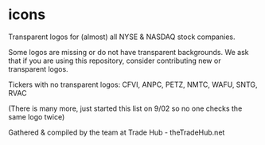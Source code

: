 # icons
Transparent logos for (almost) all NYSE & NASDAQ stock companies.

Some logos are missing or do not have transparent backgrounds. We ask that if you are using this repository, consider contributing new or transparent logos.


Tickers with no transparent logos: CFVI, ANPC, PETZ, NMTC, WAFU, SNTG, RVAC


(There is many more, just started this list on 9/02 so no one checks the same logo twice)

Gathered & compiled by the team at Trade Hub - theTradeHub.net

